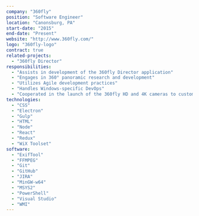 ```yaml
---
company: "360fly"
position: "Software Engineer"
location: "Canonsburg, PA"
start-date: "2015"
end-date: "Present"
website: "http://www.360fly.com/"
logo: "360fly-logo"
contract: true
related-projects:
  - "360fly Director"
responsibilities:
  - "Assists in development of the 360fly Director application"
  - "Engages in 360° panoramic research and development"
  - "Utilizes Agile development practices"
  - "Handles Windows-specific DevOps"
  - "Cooperated in the launch of the 360fly HD and 4K cameras to customers nationwide"
technologies:
  - "CSS"
  - "Electron"
  - "Gulp"
  - "HTML"
  - "Node"
  - "React"
  - "Redux"
  - "WiX Toolset"
software:
  - "ExifTool"
  - "FFMPEG"
  - "Git"
  - "GitHub"
  - "JIRA"
  - "MinGW-w64"
  - "MSYS2"
  - "PowerShell"
  - "Visual Studio"
  - "WMI"
---
```

